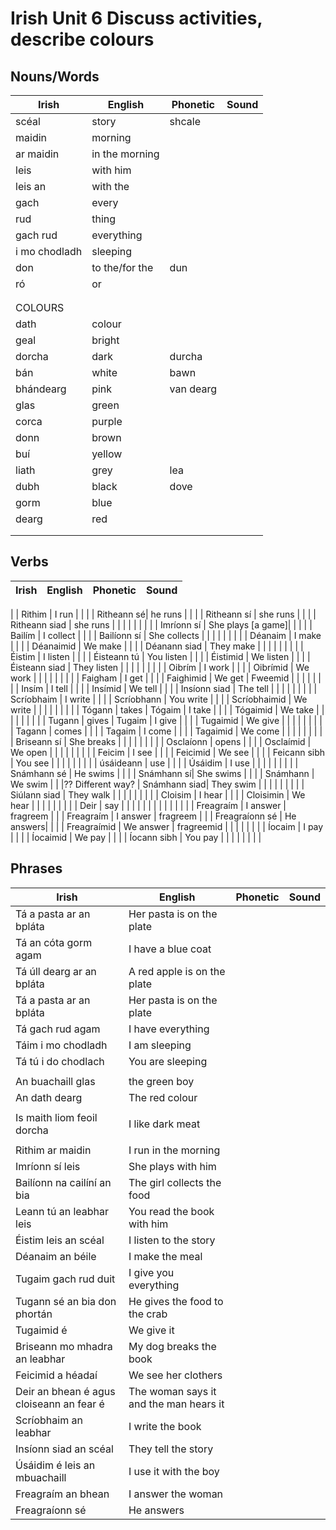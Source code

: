 # Irish Unit 6  Discuss activities, describe colours

## Nouns/Words

| Irish | English | Phonetic | Sound |
| ------| ------- | -------- | ----- |
| scéal | story | shcale |  |
| maidin | morning |  |  |
| ar maidin | in the morning |  |  |
| leis | with him |  |  |
| leis an | with the |  |  |
| gach | every |  |  |
| rud | thing |  |  |
| gach rud | everything |  |  |
| i mo chodladh | sleeping |  |  |
| don | to the/for the | dun |  |
| ró | or |  |  |
|  |  |  |  |
|  |  |  |  |
| COLOURS |  |  |  |
| dath | colour |  |  |
| geal | bright |  |  |
| dorcha | dark | durcha |  |
| bán | white | bawn |  |
| bhándearg | pink | van dearg |  |
| glas | green |  |  |
| corca | purple |  |  |
| donn | brown |  |  |
| buí | yellow |  |  |
| liath | grey | lea |  |
| dubh | black | dove |  |
| gorm | blue |  |  |
| dearg | red |  |  |
|  |  |  |  |
|  |  |  |  |


## Verbs

| Irish | English | Phonetic | Sound |
| ------| ------- | -------- |----- |
|
| Rithim | I run |  |  |
| Ritheann sé| he runs |  |  |
| Ritheann sí | she runs |  |  |
| Ritheann siad | she runs |  |  |
|  |  |  |  |
| Imríonn sí | She plays [a game]|  |  |
|
| Bailím | I collect |  |  |
| Bailíonn sí | She collects |  |  |
|  |  |  |  |
| Déanaim | I make |  |  |
| Déanaimid | We make |  |  |
| Déanann siad | They make |  |  |
|  |  |  |  |
| Éistim | I listen |  |  |
| Éisteann tú | You listen |  |  |
| Éistimid | We listen |  |  |
| Éisteann siad | They listen |  |  |
|  |  |  |  |
| Oibrím | I work |  |  |
| Oibrímid | We work |  |  |
|  |  |  |  |
| Faigham | I get |  |  |
| Faighimid | We get | Fweemid |  |
|  |  |  |  |
| Insím | I tell |  |  |
| Insímid | We tell |  |  |
| Insíonn siad | The tell |  |  |
|  |  |  |  |
| Scríobhaim | I write |  |  |
| Scríobhann | You write |  |  |
| Scríobhaimid | We write |  |  |
|  |  |  |  |
| Tógann | takes
| Tógaim | I take |  |  |
| Tógaimid | We take |  |  |
|  |  |  |  |
| Tugann | gives
| Tugaim | I give |  |  |
| Tugaimid | We give |  |  |
|  |  |  |  |
| Tagann | comes |  |  |
| Tagaim | I come |  |  |
| Tagaimid | We come |  |  |
|  |  |  |  |
| Briseann sí | She breaks |  |  |
|  |  |  |  |
| Osclaíonn | opens |  |  |
| Osclaímid | We open |  |  |
|  |  |  |  |
| Feicim | I see  |  |  |
| Feicimid | We see  |  |  |
| Feicann sibh | You see  |  |  |
|  |  |  |  |
| úsáideann | use |  |  |
| Úsáidim | I use |  |  |
|  |  |  |  |
| Snámhann sé | He swims |  |  |
| Snámhann sí| She swims |  |  |
| Snámhann | We swim |  |  |?? Different way?
| Snámhann siad| They swim |  |  |
|  |  |  |  |
| Siúlann siad | They walk |  |  |
|  |  |  |  |
| Cloisim | I hear |  |  |
| Cloisimin | We hear |  |  |
|  |  |  |  |
| Deir | say |  |  |
|  |  |  |  |
|  |  |  |  |
| Freagraím  | I answer | fragreem |  |
| Freagraím  | I answer | fragreem |  |
| Freagraíonn sé | He answers|  |  |
| Freagraímid | We answer | fragreemid |  |
|  |  |  |  |
| Íocaim | I pay |  |  |
| Íocaimid | We pay |  |  |
| Íocann sibh | You pay |  |  |
|  |  |  |  |

## Phrases
| Irish | English | Phonetic | Sound |
| ------| ------- | -------- |----- |
| Tá a pasta ar an bpláta | Her pasta is on the plate
| Tá an cóta gorm agam | I have a blue coat
| Tá úll dearg ar an bpláta | A red apple is on the plate
| Tá a pasta ar an bpláta | Her pasta is on the plate
| Tá gach rud agam | I have everything
| Táim i mo chodladh | I am sleeping
| Tá tú i do chodlach | You are sleeping
|  |  |  |  |
| An buachaill glas | the green boy
| An dath dearg | The red colour
|  |  |  |  |
| Is maith liom feoil dorcha | I like dark meat
|  |  |  |  |
| Rithim ar maidin | I run in the morning
| Imríonn sí leis | She plays with him
| Bailíonn na cailíní an bia | The girl collects the food
| Leann tú an leabhar leis | You read the book with him
| Éistim leis an scéal | I listen to the story
| Déanaim an béile | I make the meal
| Tugaim gach rud duit | I give you everything
| Tugann sé an bia don phortán | He gives the food to the crab
| Tugaimid é | We give it 
| Briseann mo mhadra an leabhar | My dog breaks the book
| Feicimid a héadaí | We see her clothers
| Deir an bhean é agus cloiseann an fear é | The woman says it and the man hears it
| Scríobhaim an leabhar | I write the book
| Insíonn siad an scéal | They tell the story
| Úsáidim é leis an mbuachaill | I use it with the boy
| Freagraím an bhean | I answer the woman |  |  |
| Freagraíonn sé | He answers |  |  |